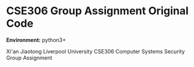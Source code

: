 # CSE306 Group Assignment Original Code 

**Environment:**
python3+

Xi'an Jiaotong Liverpool University 
CSE306 Computer Systems Security Group Assignment
